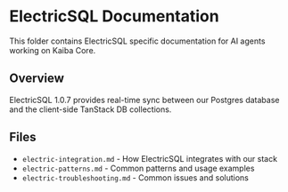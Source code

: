 # ElectricSQL Documentation

This folder contains ElectricSQL specific documentation for AI agents working on Kaiba Core.

## Overview

ElectricSQL 1.0.7 provides real-time sync between our Postgres database and the client-side TanStack DB collections.

## Files

- `electric-integration.md` - How ElectricSQL integrates with our stack
- `electric-patterns.md` - Common patterns and usage examples
- `electric-troubleshooting.md` - Common issues and solutions
